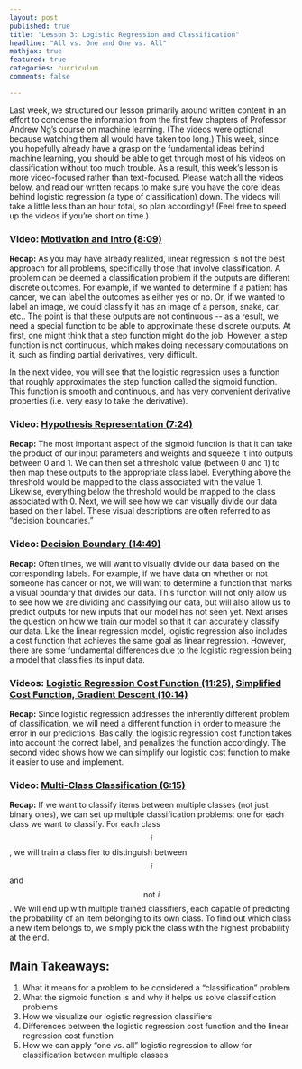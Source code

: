 ```yaml
---
layout: post
published: true
title: "Lesson 3: Logistic Regression and Classification"
headline: "All vs. One and One vs. All"
mathjax: true
featured: true
categories: curriculum
comments: false

---
```

Last week, we structured our lesson primarily around written content in an effort to condense the information from the first few chapters of Professor Andrew Ng’s course on machine learning. (The videos were optional because watching them all would have taken too long.) This week, since you hopefully already have a grasp on the fundamental ideas behind machine learning, you should be able to get through most of his videos on classification without too much trouble. 
As a result, this week’s lesson is more video-focused rather than text-focused. Please watch all the videos below, and read our written recaps to make sure you have the core ideas behind logistic regression (a type of classification) down. The videos will take a little less than an hour total, so plan accordingly! (Feel free to speed up the videos if you’re short on time.)

### Video: [Motivation and Intro (8:09)](https://www.youtube.com/watch?v=LLx4diIP83I)

**Recap:** As you may have already realized, linear regression is not the best approach for all problems, specifically those that involve classification. A problem can be deemed a classification problem if the outputs are different discrete outcomes. For example, if we wanted to determine if a patient has cancer, we can label the outcomes as either yes or no. Or, if we wanted to label an image, we could classify it has an image of a person, snake, car, etc.. The point is that these outputs are not continuous -- as a result, we need a special function to be able to approximate these discrete outputs. At first, one might think that a step function might do the job. However, a step function is not continuous, which makes doing necessary computations on it, such as finding partial derivatives, very difficult.

In the next video, you will see that the logistic regression uses a function that roughly approximates the step function called the sigmoid function. This function is smooth and continuous, and has very convenient derivative properties (i.e. very easy to take the derivative).

### Video: [Hypothesis Representation (7:24)](https://www.youtube.com/watch?v=tEk6ikTKGYU)

**Recap:** The most important aspect of the sigmoid function is that it can take the product of our input parameters and weights and squeeze it into outputs between 0 and 1. We can then set a threshold value (between 0 and 1) to then map these outputs to the appropriate class label.  Everything above the threshold would be mapped to the class associated with the value 1. Likewise, everything below the threshold would be mapped to the class associated with 0. Next, we will see how we can visually divide our data based on their label. These visual descriptions are often referred to as “decision boundaries.”

### Video: [Decision Boundary (14:49)](https://www.youtube.com/watch?v=7F-CuXdTQ5k)

**Recap:** Often times, we will want to visually divide our data based on the corresponding labels. For example, if we have data on whether or not someone has cancer or not, we will want to determine a function that marks a visual boundary that divides our data. This function will not only allow us to see how we are dividing and classifying our data, but will also allow us to predict outputs for new inputs that our model has not seen yet. Next arises the question on how we train our model so that it can accurately classify our data. Like the linear regression model, logistic regression also includes a cost function that achieves the same goal as linear regression. However, there are some fundamental differences due to the logistic regression being a model that classifies its input data.

### Videos: [Logistic Regression Cost Function (11:25)](https://www.youtube.com/watch?v=IxotEG3yWHs), [Simplified Cost Function, Gradient Descent (10:14)](https://www.youtube.com/watch?v=Y2zXH_4_aZs)

**Recap:** Since logistic regression addresses the inherently different problem of classification, we will need a different function in order to measure the error in our predictions. Basically, the logistic regression cost function takes into account the correct label, and penalizes the function accordingly. The second video shows how we can simplify our logistic cost function to make it easier to use and implement.

### Video: [Multi-Class Classification (6:15)](https://www.youtube.com/watch?v=07bPqvCevfc)

**Recap:** If we want to classify items between multiple classes (not just binary ones), we can set up multiple classification problems: one for each class we want to classify. For each class $$i$$, we will train a classifier to distinguish between $$i$$ and $$\text{not } i$$. We will end up with multiple trained classifiers, each capable of predicting the probability of an item belonging to its own class. To find out which class a new item belongs to, we simply pick the class with the highest probability at the end.

## Main Takeaways:

1. What it means for a problem to be considered a “classification” problem
2. What the sigmoid function is and why it helps us solve classification problems
3. How we visualize our logistic regression classifiers
4. Differences between the logistic regression cost function and the linear regression cost function
5. How we can apply “one vs. all” logistic regression to allow for classification between multiple classes
